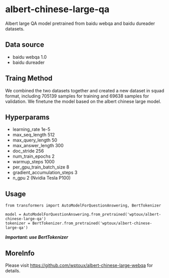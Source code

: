 # albert-chinese-large-qa
Albert large QA model pretrained from baidu webqa and baidu dureader datasets.

## Data source
+ baidu webqa 1.0
+ baidu dureader

## Traing Method
We combined the two datasets together and created a new dataset in squad format, including 705139 samples for training and 69638 samples for validation.
We finetune the model based on the albert chinese large model.

## Hyperparams
+ learning_rate 1e-5
+ max_seq_length 512
+ max_query_length 50
+ max_answer_length 300
+ doc_stride 256
+ num_train_epochs 2
+ warmup_steps 1000
+ per_gpu_train_batch_size 8
+ gradient_accumulation_steps 3
+ n_gpu 2 (Nvidia Tesla P100)

## Usage
```
from transformers import AutoModelForQuestionAnswering, BertTokenizer

model = AutoModelForQuestionAnswering.from_pretrained('wptoux/albert-chinese-large-qa')
tokenizer = BertTokenizer.from_pretrained('wptoux/albert-chinese-large-qa')
```
***Important: use BertTokenizer***

## MoreInfo
Please visit https://github.com/wptoux/albert-chinese-large-webqa for details.
